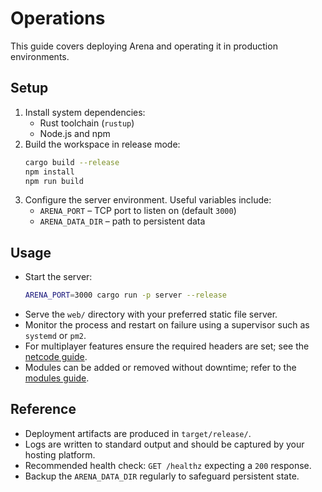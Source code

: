 # Operations

This guide covers deploying Arena and operating it in production environments.

## Setup

1. Install system dependencies:
   - Rust toolchain (`rustup`)
   - Node.js and npm
2. Build the workspace in release mode:
   ```bash
   cargo build --release
   npm install
   npm run build
   ```
3. Configure the server environment. Useful variables include:
   - `ARENA_PORT` – TCP port to listen on (default `3000`)
   - `ARENA_DATA_DIR` – path to persistent data

## Usage

- Start the server:
  ```bash
  ARENA_PORT=3000 cargo run -p server --release
  ```
- Serve the `web/` directory with your preferred static file server.
- Monitor the process and restart on failure using a supervisor such as `systemd` or `pm2`.
- For multiplayer features ensure the required headers are set; see the [netcode guide](netcode.md).
- Modules can be added or removed without downtime; refer to the [modules guide](modules.md).

## Reference

- Deployment artifacts are produced in `target/release/`.
- Logs are written to standard output and should be captured by your hosting platform.
- Recommended health check: `GET /healthz` expecting a `200` response.
- Backup the `ARENA_DATA_DIR` regularly to safeguard persistent state.
